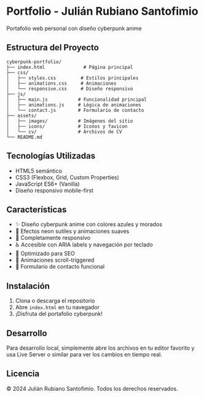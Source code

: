 # Portfolio - Julián Rubiano Santofimio

Portafolio web personal con diseño cyberpunk anime 

## Estructura del Proyecto

```
cyberpunk-portfolio/
├── index.html              # Página principal
├── css/
│   ├── styles.css         # Estilos principales
│   ├── animations.css     # Animaciones
│   └── responsive.css     # Diseño responsivo
├── js/
│   ├── main.js           # Funcionalidad principal
│   ├── animations.js     # Lógica de animaciones
│   └── contact.js        # Formulario de contacto
├── assets/
│   ├── images/           # Imágenes del sitio
│   ├── icons/            # Iconos y favicon
│   └── cv/               # Archivos de CV
└── README.md
```

## Tecnologías Utilizadas

- HTML5 semántico
- CSS3 (Flexbox, Grid, Custom Properties)
- JavaScript ES6+ (Vanilla)
- Diseño responsivo mobile-first

## Características

- ✨ Diseño cyberpunk anime con colores azules y morados
- 🎯 Efectos neon sutiles y animaciones suaves
- 📱 Completamente responsivo
- ♿ Accesible con ARIA labels y navegación por teclado
- 🚀 Optimizado para SEO
- 🎨 Animaciones scroll-triggered
- 📧 Formulario de contacto funcional

## Instalación

1. Clona o descarga el repositorio
2. Abre `index.html` en tu navegador
3. ¡Disfruta del portafolio cyberpunk!

## Desarrollo

Para desarrollo local, simplemente abre los archivos en tu editor favorito y usa Live Server o similar para ver los cambios en tiempo real.

## Licencia

© 2024 Julián Rubiano Santofimio. Todos los derechos reservados.